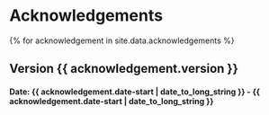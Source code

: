 # Acknowledgements

{% for acknowledgement in site.data.acknowledgements %}
## Version {{ acknowledgement.version }}
#### Date: {{ acknowledgement.date-start | date_to_long_string }} - {{ acknowledgement.date-start | date_to_long_string }}

<!--  <div class="people">
    <ul>
      {% for people in site.data.acknowledgements.people %}
        <li>
          <strong>Ms {{ people.name }}</strong><br>
          {{ people.company }}, {{ people.company }}
        </li>
      {% endfor %}
  </ul>
  </div>
{% endfor %} -->
